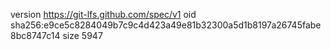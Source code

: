 version https://git-lfs.github.com/spec/v1
oid sha256:e9ce5c8284049b7c9c4d423a49e81b32300a5d1b8197a26745fabe8bc8747c14
size 5947
